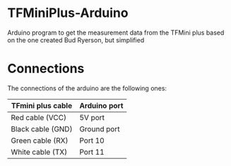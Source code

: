 # TFMiniPlus-Arduino
Arduino program to get the measurement data from the  TFMini plus based on the one created Bud Ryerson, but simplified

# Connections
The connections of the arduino are the following ones:

TFmini plus cable  | Arduino port
------------------ | -------------
Red cable (VCC)    | 5V port
Black cable (GND)  | Ground port
Green cable (RX)   | Port 10
White cable (TX)   | Port 11
